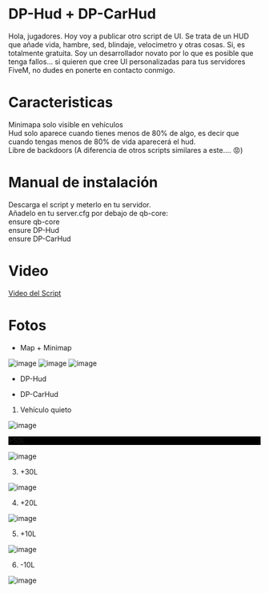 # DP-Hud + DP-CarHud
Hola, jugadores. Hoy voy a publicar otro script de UI. Se trata de un HUD que añade vida, hambre, sed, blindaje, velocimetro y otras cosas. Si, es totalmente gratuita. Soy un desarrollador novato por lo que es posible que tenga fallos... si quieren que cree UI personalizadas para tus servidores FiveM, no dudes en ponerte en contacto conmigo.

<h1>Caracteristicas</h1>
Minimapa solo visible en vehículos <br>
Hud solo aparece cuando tienes menos de 80% de algo, es decir que cuando tengas menos de 80% de vida aparecerá el hud. <br>
Libre de backdoors (A diferencia de otros scripts similares a este.... 😡)


<h1>Manual de instalación</h1>
Descarga el script y meterlo en tu servidor. <br>
Añadelo en tu server.cfg por debajo de qb-core: <br>
  ensure qb-core <br>
  ensure DP-Hud <br>
  ensure DP-CarHud
  

<h1>Video</h1>

<a href="">Video del Script</a>

<h1>Fotos</h1>

- Map + Minimap

![image](https://github.com/user-attachments/assets/641bef81-02bd-4e28-b178-e8a8f9d6cacc)
![image](https://github.com/user-attachments/assets/ca7984a0-712f-492d-b015-6fa1b6dca3ae)
![image](https://github.com/user-attachments/assets/85aca0f1-aeff-48f2-8974-dfc312db797f)

- DP-Hud





- DP-CarHud
1. Vehículo quieto

![image](https://github.com/user-attachments/assets/1968a9f6-ba9a-4faa-a5ab-b725443d2083)

<p style="background: black;"> +50L </p>

![image](https://github.com/user-attachments/assets/c380fb7d-106a-4b55-87f1-ee4a3722a823)

3. +30L

![image](https://github.com/user-attachments/assets/4d472bcf-cca4-49b9-b83d-4326de976d7b)

4. +20L

![image](https://github.com/user-attachments/assets/e382f1c4-c41a-47b1-87cb-7cc770338080)

5. +10L

![image](https://github.com/user-attachments/assets/d2c82d75-d3a5-499a-b216-d2c24fbea26c)

6. -10L

![image](https://github.com/user-attachments/assets/a6f0dc6d-08b9-4bd5-8856-26b35ad0d923)
